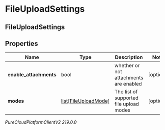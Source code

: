 # FileUploadSettings

## FileUploadSettings

## Properties

|Name | Type | Description | Notes|
|------------ | ------------- | ------------- | -------------|
| **enable_attachments** | bool | whether or not attachments are enabled | [optional] |
| **modes** | [list[FileUploadMode]](FileUploadMode) | The list of supported file upload modes | [optional] |



_PureCloudPlatformClientV2 219.0.0_
